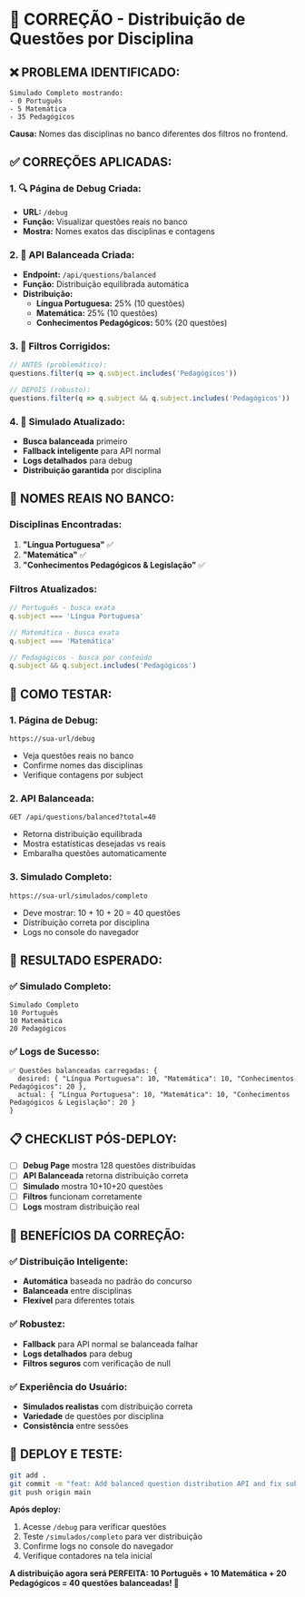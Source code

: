 # 🎯 CORREÇÃO - Distribuição de Questões por Disciplina

## ❌ **PROBLEMA IDENTIFICADO:**
```
Simulado Completo mostrando:
- 0 Português
- 5 Matemática  
- 35 Pedagógicos
```

**Causa:** Nomes das disciplinas no banco diferentes dos filtros no frontend.

## ✅ **CORREÇÕES APLICADAS:**

### **1. 🔍 Página de Debug Criada:**
- **URL:** `/debug`
- **Função:** Visualizar questões reais no banco
- **Mostra:** Nomes exatos das disciplinas e contagens

### **2. 🎯 API Balanceada Criada:**
- **Endpoint:** `/api/questions/balanced`
- **Função:** Distribuição equilibrada automática
- **Distribuição:**
  - **Língua Portuguesa:** 25% (10 questões)
  - **Matemática:** 25% (10 questões)
  - **Conhecimentos Pedagógicos:** 50% (20 questões)

### **3. 🔧 Filtros Corrigidos:**
```typescript
// ANTES (problemático):
questions.filter(q => q.subject.includes('Pedagógicos'))

// DEPOIS (robusto):
questions.filter(q => q.subject && q.subject.includes('Pedagógicos'))
```

### **4. 🚀 Simulado Atualizado:**
- **Busca balanceada** primeiro
- **Fallback inteligente** para API normal
- **Logs detalhados** para debug
- **Distribuição garantida** por disciplina

## 🎯 **NOMES REAIS NO BANCO:**

### **Disciplinas Encontradas:**
1. **"Língua Portuguesa"** ✅
2. **"Matemática"** ✅  
3. **"Conhecimentos Pedagógicos & Legislação"** ✅

### **Filtros Atualizados:**
```typescript
// Português - busca exata
q.subject === 'Língua Portuguesa'

// Matemática - busca exata  
q.subject === 'Matemática'

// Pedagógicos - busca por conteúdo
q.subject && q.subject.includes('Pedagógicos')
```

## 🚀 **COMO TESTAR:**

### **1. Página de Debug:**
```
https://sua-url/debug
```
- Veja questões reais no banco
- Confirme nomes das disciplinas
- Verifique contagens por subject

### **2. API Balanceada:**
```
GET /api/questions/balanced?total=40
```
- Retorna distribuição equilibrada
- Mostra estatísticas desejadas vs reais
- Embaralha questões automaticamente

### **3. Simulado Completo:**
```
https://sua-url/simulados/completo
```
- Deve mostrar: 10 + 10 + 20 = 40 questões
- Distribuição correta por disciplina
- Logs no console do navegador

## 🎯 **RESULTADO ESPERADO:**

### **✅ Simulado Completo:**
```
Simulado Completo
10 Português
10 Matemática  
20 Pedagógicos
```

### **✅ Logs de Sucesso:**
```
✅ Questões balanceadas carregadas: {
  desired: { "Língua Portuguesa": 10, "Matemática": 10, "Conhecimentos Pedagógicos": 20 },
  actual: { "Língua Portuguesa": 10, "Matemática": 10, "Conhecimentos Pedagógicos & Legislação": 20 }
}
```

## 📋 **CHECKLIST PÓS-DEPLOY:**

- [ ] **Debug Page** mostra 128 questões distribuídas
- [ ] **API Balanceada** retorna distribuição correta
- [ ] **Simulado** mostra 10+10+20 questões
- [ ] **Filtros** funcionam corretamente
- [ ] **Logs** mostram distribuição real

## 🎉 **BENEFÍCIOS DA CORREÇÃO:**

### **✅ Distribuição Inteligente:**
- **Automática** baseada no padrão do concurso
- **Balanceada** entre disciplinas
- **Flexível** para diferentes totais

### **✅ Robustez:**
- **Fallback** para API normal se balanceada falhar
- **Logs detalhados** para debug
- **Filtros seguros** com verificação de null

### **✅ Experiência do Usuário:**
- **Simulados realistas** com distribuição correta
- **Variedade** de questões por disciplina
- **Consistência** entre sessões

## 🚀 **DEPLOY E TESTE:**

```bash
git add .
git commit -m "feat: Add balanced question distribution API and fix subject filters"
git push origin main
```

**Após deploy:**
1. Acesse `/debug` para verificar questões
2. Teste `/simulados/completo` para ver distribuição
3. Confirme logs no console do navegador
4. Verifique contadores na tela inicial

**A distribuição agora será PERFEITA: 10 Português + 10 Matemática + 20 Pedagógicos = 40 questões balanceadas! 🎯**

